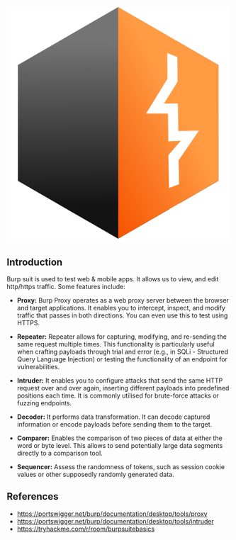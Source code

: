 ![](Pasted%20image%2020241121153341.png)
## Introduction

Burp suit is used to test web & mobile apps. It allows us to view, and edit http/https traffic.
Some features include:

- **Proxy:** Burp Proxy operates as a web proxy server between the browser and target applications. It enables you to intercept, inspect, and modify traffic that passes in both directions. You can even use this to test using HTTPS. 



- **Repeater:** Repeater allows for capturing, modifying, and re-sending the same request multiple times. This functionality is particularly useful when crafting payloads through trial and error (e.g., in SQLi - Structured Query Language Injection) or testing the functionality of an endpoint for vulnerabilities.
- **Intruder:** It enables you to configure attacks that send the same HTTP request over and over again, inserting different payloads into predefined positions each time. It is commonly utilised for brute-force attacks or fuzzing endpoints.
- **Decoder:** It performs data transformation. It can decode captured information or encode payloads before sending them to the target. 
- **Comparer:** Enables the comparison of two pieces of data at either the word or byte level. This allows to send potentially large data segments directly to a comparison tool.
- **Sequencer:** Assess the randomness of tokens, such as session cookie values or other supposedly randomly generated data.



## References

- <https://portswigger.net/burp/documentation/desktop/tools/proxy>
- <https://portswigger.net/burp/documentation/desktop/tools/intruder>
- <https://tryhackme.com/r/room/burpsuitebasics>